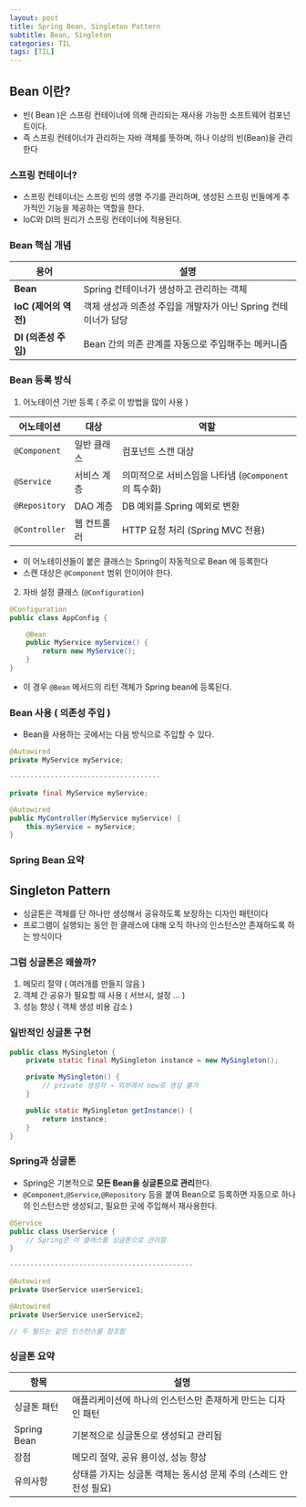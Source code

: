 ```yaml
---
layout: post
title: Spring Bean, Singleton Pattern
subtitle: Bean, Singleton
categories: TIL
tags: [TIL]
---
```


## Bean 이란?
- 빈( Bean )은 스프링 컨테이너에 의해 관리되는 재사용 가능한 소프트웨어 컴포넌트이다.
- 즉 스프링 컨테이너가 관리하는 자바 객체를 뜻하며, 하나 이상의 빈(Bean)을 관리한다

### 스프링 컨테이너?
- 스프링 컨테이너는 스프링 빈의 생명 주기를 관리하며, 생성된 스프링 빈들에게 추가적인 기능을 제공하는 역할을 한다.
- IoC와 DI의 원리가 스프링 컨테이너에 적용된다.

### Bean 핵심 개념

| 용어               | 설명                                     |
| ---------------- | -------------------------------------- |
| **Bean**         | Spring 컨테이너가 생성하고 관리하는 객체              |
| **IoC (제어의 역전)** | 객체 생성과 의존성 주입을 개발자가 아닌 Spring 컨테이너가 담당 |
| **DI (의존성 주입)**  | Bean 간의 의존 관계를 자동으로 주입해주는 메커니즘         |

### Bean 등록 방식
1. 어노테이션 기반 등록 ( 주로 이 방법을 많이 사용 )   

| 어노테이션         | 대상     | 역할                                  |
| ------------- | ------ | ----------------------------------- |
| `@Component`  | 일반 클래스 | 컴포넌트 스캔 대상                          |
| `@Service`    | 서비스 계층 | 의미적으로 서비스임을 나타냄 (`@Component`의 특수화) |
| `@Repository` | DAO 계층 | DB 예외를 Spring 예외로 변환                |
| `@Controller` | 웹 컨트롤러 | HTTP 요청 처리 (Spring MVC 전용)          |

- 이 어노테이션들이 붙은 클래스는 Spring이 자동적으로 Bean 에 등록한다
- 스캔 대상은 `@Component` 범위 안이어야 한다.

2. 자바 설정 클래스 (`@Configuration`)

```java
@Configuration
public class AppConfig {

    @Bean
    public MyService myService() {
        return new MyService();
    }
}
```

- 이 경우 `@Bean` 메서드의 리턴 객체가 Spring bean에 등록된다.

### Bean 사용 ( 의존성 주입 )
- Bean을 사용하는 곳에서는 다음 방식으로 주입할 수 있다.

```java
@Autowired
private MyService myService;

-------------------------------------

private final MyService myService;

@Autowired
public MyController(MyService myService) {
    this.myService = myService;
}
```

### Spring Bean 요약



## Singleton Pattern
- 싱글톤은 객체를 단 하나만 생성해서 공유하도록 보장하는 디자인 패턴이다
- 프로그램이 실행되는 동안 한 클래스에 대해 오직 하나의 인스턴스만 존재하도록 하는 방식이다

### 그럼 싱글톤은 왜쓸까?
1. 메모리 절약 ( 여러개를 만들지 않음 )
2. 객체 간 공유가 필요할 때 사용 ( 서브시, 설정 ... )
3. 성능 향상 ( 객체 생성 비용 감소 )

### 일반적인 싱글톤 구현 
```java
public class MySingleton {
    private static final MySingleton instance = new MySingleton();

    private MySingleton() {
        // private 생성자 → 외부에서 new로 생성 불가
    }

    public static MySingleton getInstance() {
        return instance;
    }
}
```

### Spring과 싱글톤
- Spring은 기본적으로 **모든 Bean을 싱글톤으로 관리**한다.
- `@Component`,`@Service`,`@Repository` 등을 붙여 Bean으로 등록하면 자동으로 하나의 인스턴스만 생성되고, 필요한 곳에 주입해서 재사용한다.

```java
@Service
public class UserService {
    // Spring은 이 클래스를 싱글톤으로 관리함
}

---------------------------------------------

@Autowired
private UserService userService1;

@Autowired
private UserService userService2;

// 두 필드는 같은 인스턴스를 참조함
```

### 싱글톤 요약
| 항목          | 설명                                     |
| ----------- | -------------------------------------- |
| 싱글톤 패턴      | 애플리케이션에 하나의 인스턴스만 존재하게 만드는 디자인 패턴      |
| Spring Bean | 기본적으로 싱글톤으로 생성되고 관리됨                   |
| 장점          | 메모리 절약, 공유 용이성, 성능 향상                  |
| 유의사항        | 상태를 가지는 싱글톤 객체는 동시성 문제 주의 (스레드 안전성 필요) |
